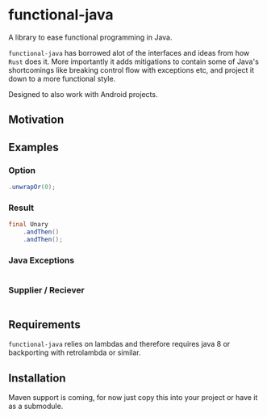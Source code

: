 # functional-java
A library to ease functional programming in Java.

`functional-java` has borrowed alot of the interfaces and ideas from how `Rust` does it.
More importantly it adds mitigations to contain some of Java's shortcomings like breaking control flow with exceptions etc, and project it down to a more functional style.

Designed to also work with Android projects.

## Motivation


## Examples
### Option
```java
.unwrapOr(0);
```

### Result
```java
final Unary 
    .andThen()
    .andThen();
```

### Java Exceptions
```java
```

### Supplier / Reciever
```java
```

## Requirements
`functional-java` relies on lambdas and therefore requires java 8 or backporting with retrolambda or similar.

## Installation
Maven support is coming, for now just copy this into your project or have it as a submodule.
